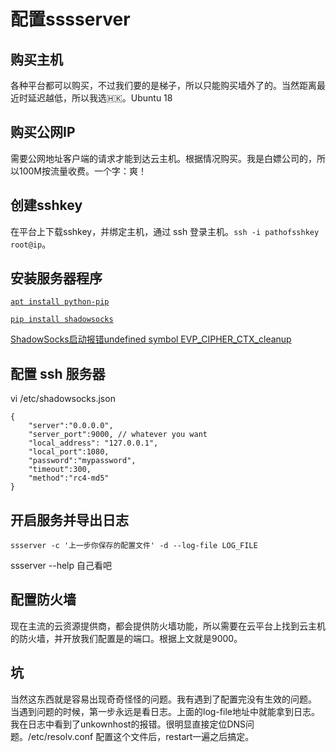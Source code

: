 # 配置sssserver

## 购买主机

各种平台都可以购买，不过我们要的是梯子，所以只能购买墙外了的。当然距离最近时延迟越低，所以我选🇭🇰。Ubuntu 18

## 购买公网IP

需要公网地址客户端的请求才能到达云主机。根据情况购买。我是白嫖公司的，所以100M按流量收费。一个字：爽！

## 创建sshkey

在平台上下载sshkey，并绑定主机，通过 ssh 登录主机。`ssh -i pathofsshkey root@ip`。

## 安装服务器程序

[`apt install python-pip`](https://askubuntu.com/questions/672808/sudo-apt-get-install-python-pip-is-failing)

[`pip install shadowsocks`](https://cloud.tencent.com/developer/article/1159683)

[ShadowSocks启动报错undefined symbol EVP_CIPHER_CTX_cleanup](https://kionf.com/2016/12/15/errornote-ss/)

## 配置 ssh 服务器

vi  /etc/shadowsocks.json

```
{
    "server":"0.0.0.0",
    "server_port":9000, // whatever you want 
    "local_address": "127.0.0.1",
    "local_port":1080,
    "password":"mypassword",
    "timeout":300,
    "method":"rc4-md5"
}
```

## 开启服务并导出日志

`ssserver -c '上一步你保存的配置文件' -d --log-file LOG_FILE`

ssserver --help 自己看吧

## 配置防火墙

现在主流的云资源提供商，都会提供防火墙功能，所以需要在云平台上找到云主机的防火墙，并开放我们配置是的端口。根据上文就是9000。

## 坑

当然这东西就是容易出现奇奇怪怪的问题。我有遇到了配置完没有生效的问题。
当遇到问题的时候，第一步永远是看日志。上面的log-file地址中就能拿到日志。我在日志中看到了unkownhost的报错。很明显直接定位DNS问题。/etc/resolv.conf 配置这个文件后，restart一遍之后搞定。




